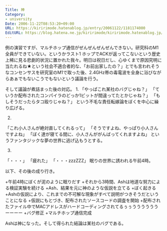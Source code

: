 ```yaml
---
Title: 神
Category:
- university
Date: 2006-11-22T08:53:20+09:00
URL: https://kiririmode.hatenablog.jp/entry/20061122/1181174000
EditURL: https://blog.hatena.ne.jp/kiririmode/kiririmode.hatenablog.jp/atom/entry/8454420450078217900
---
```


例の演習ですが、マルチホップ通信がぜんぜんぜんぜんできない。研究科のM1全員ができていない。というかラスト1 ホップでACKが返ってこないという歴史上稀に見る悲劇的状況に置かれた我々。明日は祝日だし、心ゆくまで原因究明に当たれるね★という社会不適合者的な、「お前出家したの？」とでも言われそうなコンセンサスを研究室のM1で取った後、2.4GHz帯の毒電波を全身に浴びながらあぁでもないこうでもないという議論を行う。

そして議論が煮詰まった後の対応。
1.
「やっぱこれ某社のバグじゃね？」
「ていうか配布されたコンパイラのどっか1ビットが間違ってたとかじゃね？」
「もしそうだったらタコ殴りじゃね？」
という不毛な責任転嫁論をぼくを中心に繰り広げる。

2.
「これ小人さんが絶対直してくれるって」
「そうですよね、やっぱり小人さんですよね」
「ぼく達が寝てる間に、小人さんががんばってくれますよね」
というファンタジックな夢の世界に逃げ込もうとする。

3.
「・・・」
「疲れた」
「・・・zzzZZZ」
眠りの世界に誘われる午前4時。

以下、その後の成り行き。

+午前4時にぼくが泥のように眠りだす
+それから3時間、Ashは地道な努力による検証実験を続ける
+Ash、結果を元に神のような仮説を立てる
+ぼく起きる
+Ashの仮説により、これまでの不可解な現象がすべて説明がつきそうだということになる
+仮説にもとづき、配布されたソースコードの調査を開始
+配布されたファイル中でMACアドレスがハードコーディングされてるぅぅううううううーーーー
+バグ修正
+マルチホップ通信完成


Ashは神になった。そして得られた結論は某社のバグである。 
